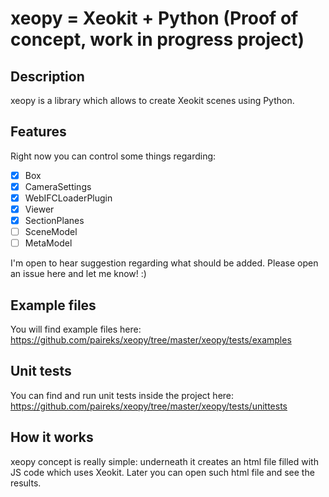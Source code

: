 # xeopy = Xeokit + Python (Proof of concept, work in progress project)

## Description

xeopy is a library which allows to create Xeokit scenes using Python.

## Features

Right now you can control some things regarding:
- [x] Box
- [x] CameraSettings
- [x] WebIFCLoaderPlugin
- [x] Viewer
- [x] SectionPlanes
- [ ] SceneModel
- [ ] MetaModel

I'm open to hear suggestion regarding what should be added. Please open an issue here and let me know! :)

## Example files

You will find example files here: https://github.com/paireks/xeopy/tree/master/xeopy/tests/examples

## Unit tests

You can find and run unit tests inside the project here: https://github.com/paireks/xeopy/tree/master/xeopy/tests/unittests

## How it works

xeopy concept is really simple: underneath it creates an html file filled with JS code which uses Xeokit. Later you can open such html file and see the results.
